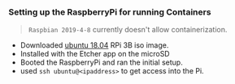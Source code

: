 ### Setting up the RaspberryPi for running Containers

> `Raspbian 2019-4-8` currently doesn't allow containerization.

+ Downloaded [ubuntu 18.04](https://wiki.ubuntu.com/ARM/RaspberryPi#Booting_generic_arm64_ISO_images) RPi 3B iso image.
+ Installed with the Etcher app on the microSD
+ Booted the RaspberryPi and ran the initial setup.
+ used `ssh ubuntu@<ipaddress>` to get access into the Pi.